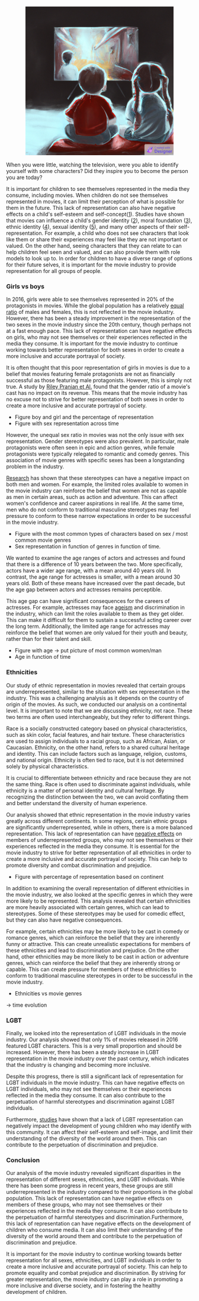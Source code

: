 <p align="center">
</p>
<p align="center">
  <img src="data/Main Picture.png" alt="Girl/boy watching TV" width="400"/>

When you were little, watching the television, were you able to identify yourself with some characters? Did they inspire you to become the person you are today? 

It is important for children to see themselves represented in the media they consume, including movies. When children do not see themselves represented in movies, it can limit their perception of what is possible for them in the future. This lack of representation can also have negative effects on a child's self-esteem and self-concept([1](https://academic.oup.com/jcr/article/32/1/119/1796308?login=true#89509484)). Studies have shown that movies can influence a child's gender identity ([2](https://link.springer.com/article/10.1007/s11199-020-01127-z)), moral foundation ([3](https://journals.plos.org/plosone/article?id=10.1371/journal.pone.0248928)), ethnic identity ([4](https://spssi.onlinelibrary.wiley.com/doi/full/10.1111/josi.12104)), sexual identity ([5](https://www.tandfonline.com/doi/abs/10.1300/J086v15n04_02)), and many other aspects of their self-representation. For example, a child who does not see characters that look like them or share their experiences may feel like they are not important or valued. On the other hand, seeing characters that they can relate to can help children feel seen and valued, and can also provide them with role models to look up to. In order for children to have a diverse range of options for their future selves, it is important for the movie industry to provide representation for all groups of people.

 
### Girls vs boys 
  
In 2016, girls were able to see themselves represented in 20% of the protagonists in movies. While the global population has a relatively [equal ratio](https://countrymeters.info/en/World) of males and females, this is not reflected in the movie industry. However, there has been a steady improvement in the representation of the two sexes in the movie industry since the 20th century, though perhaps not at a fast enough pace. This lack of representation can have negative effects on girls, who may not see themselves or their experiences reflected in the media they consume. It is important for the movie industry to continue working towards better representation for both sexes in order to create a more inclusive and accurate portrayal of society.
 
 It is often thought that this poor representation of girls in movies is due to a belief that movies featuring female protagonists are not as financially successful as those featuring male protagonists. However, this is simply not true. A study by [Riley Pranian et Al.](https://digitalcommons.pace.edu/cgi/viewcontent.cgi?article=1351&context=honorscollege_theses) found that the gender ratio of a movie's cast has no impact on its revenue. This means that the movie industry has no excuse not to strive for better representation of both sexes in order to create a more inclusive and accurate portrayal of society.

- Figure boy and girl and the percentage of representation
- Figure with sex representation across time 
  
However, the unequal sex ratio in movies was not the only issue with sex representation. Gender stereotypes were also prevalent. In particular, male protagonists were often seen in epic and action genres, while female protagonists were typically relegated to romantic and comedy genres. This association of movie genres with specific sexes has been a longstanding problem in the industry.

[Research](https://www.commonsensemedia.org/sites/default/files/research/report/2017_commonsense_watchinggender_fullreport_0620.pdf) has shown that these stereotypes can have a negative impact on both men and women. For example, the limited roles available to women in the movie industry can reinforce the belief that women are not as capable as men in certain areas, such as action and adventure. This can affect women's confidence and career aspirations in real life. At the same time, men who do not conform to traditional masculine stereotypes may feel pressure to conform to these narrow expectations in order to be successful in the movie industry.
  
- Figure with the most common types of characters based on sex / most common movie genres
- Sex representation in function of genres in function of time.

We wanted to examine the age ranges of actors and actresses and found that there is a difference of 10 years between the two. More specifically, actors have a wider age range, with a mean around 40 years old. In contrast, the age range for actresses is smaller, with a mean around 30 years old. Both of these means have increased over the past decade, but the age gap between actors and actresses remains perceptible.

This age gap can have significant consequences for the careers of actresses. For example, actresses may face [ageism](https://www.tandfonline.com/doi/full/10.1080/08952841.2021.1910464) and discrimination in the industry, which can limit the roles available to them as they get older. This can make it difficult for them to sustain a successful acting career over the long term. Additionally, the limited age range for actresses may reinforce the belief that women are only valued for their youth and beauty, rather than for their talent and skill.
  
- Figure with age -> put picture of most common women/man
- Age in function of time

### Ethnicities 
Our study of ethnic representation in movies revealed that certain groups are underrepresented, similar to the situation with sex representation in the industry. This was a challenging analysis as it depends on the country of origin of the movies. As such, we conducted our analysis on a continental level. It is important to note that we are discussing ethnicity, not race. These two terms are often used interchangeably, but they refer to different things.

Race is a socially constructed category based on physical characteristics, such as skin color, facial features, and hair texture. These characteristics are used to assign individuals to a racial group, such as African, Asian, or Caucasian. Ethnicity, on the other hand, refers to a shared cultural heritage and identity. This can include factors such as language, religion, customs, and national origin. Ethnicity is often tied to race, but it is not determined solely by physical characteristics. 
  
It is crucial to differentiate between ethnicity and race because they are not the same thing. Race is often used to discriminate against individuals, while ethnicity is a matter of personal identity and cultural heritage. By recognizing the distinction between the two, we can avoid conflating them and better understand the diversity of human experience. 
 
  Our analysis showed that ethnic representation in the movie industry varies greatly across different continents. In some regions, certain ethnic groups are significantly underrepresented, while in others, there is a more balanced representation. This lack of representation can have [negative effects](https://spssi.onlinelibrary.wiley.com/doi/full/10.1111/josi.12104) on members of underrepresented groups, who may not see themselves or their experiences reflected in the media they consume. It is essential for the movie industry to strive for better representation of all ethnicities in order to create a more inclusive and accurate portrayal of society. This can help to promote diversity and combat discrimination and prejudice.

- Figure with percentage of representation based on continent 
  
In addition to examining the overall representation of different ethnicities in the movie industry, we also looked at the specific genres in which they were more likely to be represented. This analysis revealed that certain ethnicities are more heavily associated with certain genres, which can lead to stereotypes. Some of these stereotypes may be used for comedic effect, but they can also have negative consequences.

For example, certain ethnicities may be more likely to be cast in comedy or romance genres, which can reinforce the belief that they are inherently funny or attractive. This can create unrealistic expectations for members of these ethnicities and lead to discrimination and prejudice. On the other hand, other ethnicities may be more likely to be cast in action or adventure genres, which can reinforce the belief that they are inherently strong or capable. This can create pressure for members of these ethnicities to conform to traditional masculine stereotypes in order to be successful in the movie industry.
  
- Ethnicities vs movie genres 

-> time evolution

### LGBT
Finally, we looked into the representation of LGBT individuals in the movie industry. Our analysis showed that only 1% of movies released in 2016 featured LGBT characters. This is a very small proportion and should be increased. However, there has been a steady increase in LGBT representation in the movie industry over the past century, which indicates that the industry is changing and becoming more inclusive.

Despite this progress, there is still a significant lack of representation for LGBT individuals in the movie industry. This can have negative effects on LGBT individuals, who may not see themselves or their experiences reflected in the media they consume. It can also contribute to the perpetuation of harmful stereotypes and discrimination against LGBT individuals.

Furthermore, [studies](https://www.tandfonline.com/doi/full/10.1080/00918369.2015.1021634?casa_token=s-4hvtU0OcYAAAAA%3AqJZurcrF5koASpzbOzAKZd3wUCatKx5Tmd_-JKdY3O3NEnoPgAGdp842QPXCXispzPLuapi-vxs38iA) have shown that a lack of LGBT representation can negatively impact the development of young children who may identify with this community. It can affect their self-esteem and self-image, and limit their understanding of the diversity of the world around them. This can contribute to the perpetuation of discrimination and prejudice.
  

### Conclusion  
  
Our analysis of the movie industry revealed significant disparities in the representation of different sexes, ethnicities, and LGBT individuals. While there has been some progress in recent years, these groups are still underrepresented in the industry compared to their proportions in the global population. This lack of representation can have negative effects on members of these groups, who may not see themselves or their experiences reflected in the media they consume. It can also contribute to the perpetuation of harmful stereotypes and discrimination.Furthermore, this lack of representation can have negative effects on the development of children who consume media. It can also limit their understanding of the diversity of the world around them and contribute to the perpetuation of discrimination and prejudice.

It is important for the movie industry to continue working towards better representation for all sexes, ethnicities, and LGBT individuals in order to create a more inclusive and accurate portrayal of society. This can help to promote equality and combat prejudice and discrimination. By striving for greater representation, the movie industry can play a role in promoting a more inclusive and diverse society, and in fostering the healthy development of children.
